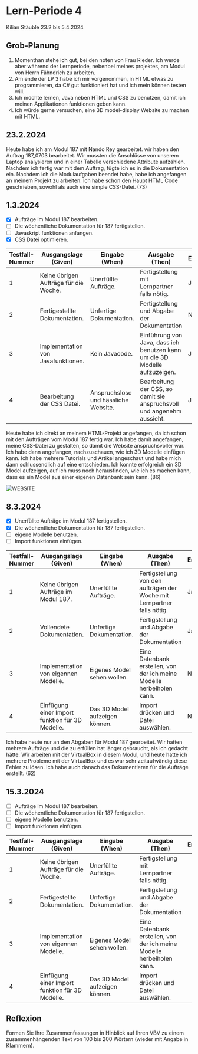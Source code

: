 # Lern-Periode 4

Kilian Stäuble
23.2 bis 5.4.2024

## Grob-Planung

1. Momenthan stehe ich gut, bei den noten von Frau Rieder. Ich werde aber während der Lernperiode, nebenbei meines projektes, am Modul von Herrn Fähndrich zu arbeiten.
2. Am ende der LP 3 habe ich mir vorgenommen, in HTML etwas zu programmieren, da C# gut funktioniert hat und ich mein können testen will. 
3. Ich möchte lernen, Java neben HTML und CSS zu benutzen, damit ich meinen Applikationen funktionen geben kann.
4. Ich würde gerne versuchen, eine 3D model-display Website zu machen mit HTML.

## 23.2.2024

Heute habe ich am Modul 187 mit Nando Rey gearbeitet. wir haben den Auftrag 187_0703 bearbeitet. Wir mussten die Anschlüsse von unserem Laptop analysieren und in einer Tabelle verschiedene Attribute aufzählen. Nachdem ich fertig war mit dem Auftrag, fügte ich es in die Dokumentation ein. Nachdem ich die Modulaufgaben beendet habe, habe ich angefangen an meinem Projekt zu arbeiten. Ich habe schon den Haupt HTML Code geschrieben, sowohl als auch eine simple CSS-Datei. (73)

## 1.3.2024

- [X] Aufträge im Modul 187 bearbeiten.
- [ ] Die wöchentliche Dokumentation für 187 fertigstellen.
- [ ] Javaskript funktionen anfangen.
- [X] CSS Datei optimieren.

| Testfall-Nummer | Ausgangslage (Given) | Eingabe (When) | Ausgabe (Then) | Erfüllt? |
| --------------- | -------------------- | -------------- | -------------- | -------- |
| 1               |Keine übrigen Aufträge für die Woche.|Unerfüllte Aufträge.|Fertigstellung mit Lernpartner falls nötig.|Ja|
| 2             |Fertigestellte Dokumentation.|Unfertige Dokumentation.|Fertigstellung und Abgabe der Dokumentation|Nein|
| 3               |Implementation von Javafunktionen.|Kein Javacode.|Einführung von Java, dass ich benutzen kann um die 3D Modelle aufzuzeigen.|Ja|
| 4             |Bearbeitung der CSS Datei.|Anspruchslose und hässliche Website.|Bearbeitung der CSS, so damit sie anspruchsvoll und angenehm aussieht.|Ja|

Heute habe ich direkt an meinem HTML-Projekt angefangen, da ich schon mit den Aufträgen vom Modul 187 fertig war. Ich habe damit angefangen, meine CSS-Datei zu gestalten, so damit die Website anspruchsvoller war. Ich habe dann angefangen, nachzuschauen, wie ich 3D Modelle einfügen kann. Ich habe mehrere Tutorials und Artikel angeschaut und habe mich dann schlussendlich auf eine entschieden. Ich konnte erfolgreich ein 3D Model aufzeigen, auf ich muss noch herausfinden, wie ich es machen kann, dass es ein Model aus einer eigenen Datenbank sein kann. (86)

![WEBSITE](https://github.com/KStaeubleInf22/LP-4-/assets/111045576/03128086-eb52-4c62-8073-f1ca76713579)


## 8.3.2024

- [x] Unerfüllte Aufträge im Modul 187 fertigstellen.
- [x] Die wöchentliche Dokumentation für 187 fertigstellen.
- [ ] eigene Modelle benutzen.
- [ ] Import funktionen einfügen.

| Testfall-Nummer | Ausgangslage (Given) | Eingabe (When) | Ausgabe (Then) | Erfüllt? |
| --------------- | -------------------- | -------------- | -------------- | -------- |
| 1               |Keine übrigen Aufträge im Modul 187.|Unerfüllte Aufträge.|Fertigstellung von den aufträgen der Woche mit  Lernpartner falls nötig.| Ja |
| 2             |Vollendete Dokumentation.|Unfertige Dokumentation.|Fertigstellung und Abgabe der Dokumentation| Ja |
| 3               |Implementation von eigennen Modelle.|Eigenes Model sehen wollen.|Eine Datenbank erstellen, von der ich meine Modelle herbeiholen kann.| Nein |
| 4             |Einfügung einer Import funktion für 3D Modelle.|Das 3D Model aufzeigen können.|Import drücken und Datei auswählen.| Nein |

Ich habe heute nur an den Abgaben für Modul 187 gearbeitet. Wir hatten mehrere Aufträge und die zu erfüllen hat länger gebraucht, als ich gedacht hätte. Wir arbeiten mit der VirtualBox in diesem Modul, und heute hatte ich mehrere Probleme mit der VirtualBox und es war sehr zeitaufwändig diese Fehler zu lösen. Ich habe auch danach das Dokumentieren für die Aufträge erstellt. (62)

## 15.3.2024

- [ ] Aufträge im Modul 187 bearbeiten.
- [ ] Die wöchentliche Dokumentation für 187 fertigstellen.
- [ ] eigene Modelle benutzen.
- [ ] Import funktionen einfügen.

| Testfall-Nummer | Ausgangslage (Given) | Eingabe (When) | Ausgabe (Then) | Erfüllt? |
| --------------- | -------------------- | -------------- | -------------- | -------- |
| 1               |Keine übrigen Aufträge für die Woche.|Unerfüllte Aufträge.|Fertigstellung mit Lernpartner falls nötig.||
| 2             |Fertigestellte Dokumentation.|Unfertige Dokumentation.|Fertigstellung und Abgabe der Dokumentation||
| 3               |Implementation von eigennen Modelle.|Eigenes Model sehen wollen.|Eine Datenbank erstellen, von der ich meine Modelle herbeiholen kann.||
| 4             |Einfügung einer Import funktion für 3D Modelle.|Das 3D Model aufzeigen können.|Import drücken und Datei auswählen.||

## Reflexion

Formen Sie Ihre Zusammenfassungen in Hinblick auf Ihren VBV zu einem zusammenhängenden Text von 100 bis 200 Wörtern (wieder mit Angabe in Klammern).
